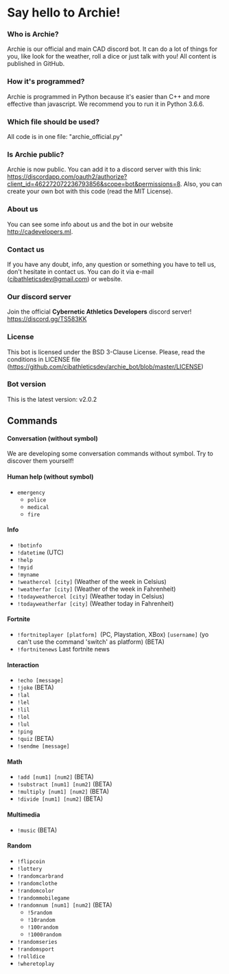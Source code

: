 # Say hello to Archie!
### Who is Archie?
Archie is our official and main CAD discord bot. It can do a lot of things for you, like look for the weather, roll a dice or just talk with you! All content is published in GitHub.
### How it's programmed?
Archie is programmed in Python because it's easier than C++ and more effective than javascript. We recommend you to run it in Python 3.6.6.
### Which file should be used?
All code is in one file: "archie_official.py"
### Is Archie public?
Archie is now public. You can add it to a discord server with this link: https://discordapp.com/oauth2/authorize?client_id=462272072236793856&scope=bot&permissions=8. Also, you can create your own bot with this code (read the MIT License).
### About us
You can see some info about us and the bot in our website http://cadevelopers.ml.
### Contact us
If you have any doubt, info, any question or something you have to tell us, don't hesitate in contact us. You can do it via e-mail (cibathleticsdev@gmail.com) or website.
### Our discord server
Join the official **Cybernetic Athletics Developers** discord server! https://discord.gg/TS583KK
### License
This bot is licensed under the BSD 3-Clause License. Please, read the conditions in LICENSE file (https://github.com/cibathleticsdev/archie_bot/blob/master/LICENSE)
### Bot version
This is the latest version: v2.0.2

## Commands
#### Conversation (without symbol)
We are developing some conversation commands without symbol. Try to discover them yourself!

#### Human help (without symbol)
   - ```emergency```
     - ```police```
     - ```medical```
     - ```fire```

#### Info
   - ```!botinfo```
   - ```!datetime``` (UTC)
   - ```!help```
   - ```!myid```
   - ```!myname```
   - ```!weathercel [city]``` (Weather of the week in Celsius)
   - ```!weatherfar [city]``` (Weather of the week in Fahrenheit)
   - ```!todayweathercel [city]``` (Weather today in Celsius)
   - ```!todayweatherfar [city]``` (Weather today in Fahrenheit)

#### Fortnite
   - ```!fortniteplayer [platform] ```(PC, Playstation, XBox) ```[username]``` (yo can't use the command 'switch' as platform) (BETA)
   - ```!fortnitenews``` Last fortnite news

#### Interaction
   - ```!echo [message]```
   - ```!joke``` (BETA)
   - ```!lal```
   - ```!lel```
   - ```!lil```
   - ```!lol```
   - ```!lul```
   - ```!ping```
   - ```!quiz``` (BETA)
   - ```!sendme [message]```

#### Math
   - ```!add [num1] [num2]``` (BETA)
   - ```!substract [num1] [num2]``` (BETA)
   - ```!multiply [num1] [num2]``` (BETA)
   - ```!divide [num1] [num2]``` (BETA)

#### Multimedia
   - ```!music``` (BETA)

#### Random
   - ```!flipcoin```
   - ```!lottery```
   - ```!randomcarbrand```
   - ```!randomclothe```
   - ```!randomcolor```
   - ```!randommobilegame```
   - ```!randomnum [num1] [num2]``` (BETA)
     - ```!5random```
     - ```!10random```
     - ```!100random```
     - ```!1000random```
   - ```!randomseries```
   - ```!randomsport```
   - ```!rolldice```
   - ```!wheretoplay```
